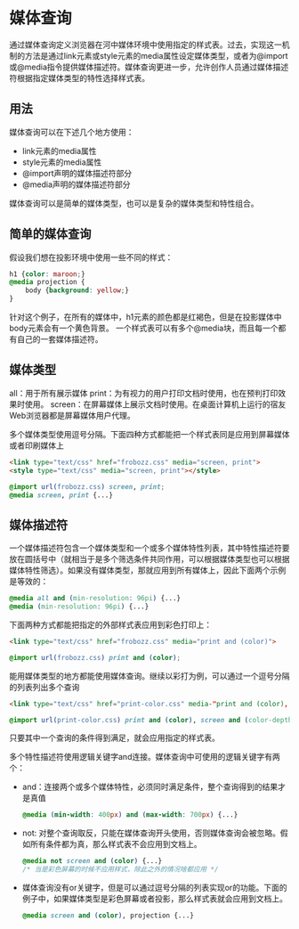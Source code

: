 # 媒体查询

通过媒体查询定义浏览器在河中媒体环境中使用指定的样式表。过去，实现这一机制的方法是通过link元素或style元素的media属性设定媒体类型，或者为@import或@media指令提供媒体描述符。媒体查询更进一步，允许创作人员通过媒体描述符根据指定媒体类型的特性选择样式表。

## 用法

媒体查询可以在下述几个地方使用：

* link元素的media属性
* style元素的media属性
* @import声明的媒体描述符部分
* @media声明的媒体描述符部分

媒体查询可以是简单的媒体类型，也可以是复杂的媒体类型和特性组合。

## 简单的媒体查询

假设我们想在投影环境中使用一些不同的样式：

```CSS
h1 {color: maroon;}
@media projection {
    body {background: yellow;}
}
```

针对这个例子，在所有的媒体中，h1元素的颜色都是红褐色，但是在投影媒体中body元素会有一个黄色背景。
一个样式表可以有多个@media块，而且每一个都有自己的一套媒体描述符。

## 媒体类型

all：用于所有展示媒体
print：为有视力的用户打印文档时使用，也在预判打印效果时使用。
screen：在屏幕媒体上展示文档时使用。在桌面计算机上运行的宿友Web浏览器都是屏幕媒体用户代理。

多个媒体类型使用逗号分隔。下面四种方式都能把一个样式表同是应用到屏幕媒体或者印刷媒体上

```HTML
<link type="text/css" href="frobozz.css" media="screen, print">
<style type="text/css" media="screen, print"></style>
```

```CSS
@import url(frobozz.css) screen, print;
@media screen, print {...}
```

## 媒体描述符

一个媒体描述符包含一个媒体类型和一个或多个媒体特性列表，其中特性描述符要放在圆括号中（就相当于是多个筛选条件共同作用，可以根据媒体类型也可以根据媒体特性筛选）。如果没有媒体类型，那就应用到所有媒体上，因此下面两个示例是等效的：

```CSS
@media all and (min-resolution: 96pi) {...}
@media (min-resolution: 96pi) {...}
```

下面两种方式都能把指定的外部样式表应用到彩色打印上：

```HTML
<link type="text/css" href="frobozz.css" media="print and (color)">
```

```CSS
@import url(frobozz.css) print and (color);
```

能用媒体类型的地方都能使用媒体查询。继续以彩打为例，可以通过一个逗号分隔的列表列出多个查询

```HTML
<link type="text/css" href="print-color.css" media-"print and (color), screen and (color-depth: 8)" rel="stylesheet">
```

```CSS
@import url(print-color.css) print and (color), screen and (color-depth: 8);
```

只要其中一个查询的条件得到满足，就会应用指定的样式表。

多个特性描述符使用逻辑关键字and连接。媒体查询中可使用的逻辑关键字有两个：

* and：连接两个或多个媒体特性，必须同时满足条件，整个查询得到的结果才是真值

  ```CSS
  @media (min-width: 400px) and (max-width: 700px) {...}
  ```

* not: 对整个查询取反，只能在媒体查询开头使用，否则媒体查询会被忽略。假如所有条件都为真，那么样式表不会应用到文档上。

  ```CSS
  @media not screen and (color) {...}
  /* 当是彩色屏幕的时候不应用样式，除此之外的情况啥都应用 */
  ```

* 媒体查询没有or关键字，但是可以通过逗号分隔的列表实现or的功能。下面的例子中，如果媒体类型是彩色屏幕或者投影，那么样式表就会应用到文档上。

  ```CSS
  @media screen and (color), projection {...}
  ```
